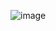![image](https://github.com/AbdelTheGoat/PHOTO/assets/155133525/548aab3b-cffc-49ca-b6b0-4915f872a4e8)
